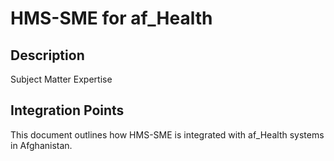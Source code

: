 # HMS-SME for af_Health

## Description

Subject Matter Expertise

## Integration Points

This document outlines how HMS-SME is integrated with af_Health systems in Afghanistan.
